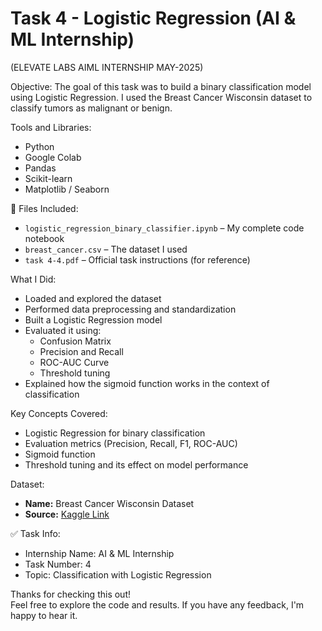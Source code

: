 # Task 4 - Logistic Regression (AI & ML Internship)
(ELEVATE LABS AIML INTERNSHIP MAY-2025)


 Objective:
The goal of this task was to build a binary classification model using Logistic Regression. I used the Breast Cancer Wisconsin dataset to classify tumors as malignant or benign.


 Tools and Libraries:
- Python
- Google Colab
- Pandas
- Scikit-learn
- Matplotlib / Seaborn


📁 Files Included:
- `logistic_regression_binary_classifier.ipynb` – My complete code notebook
- `breast_cancer.csv` – The dataset I used
- `task 4-4.pdf` – Official task instructions (for reference)


What I Did:
- Loaded and explored the dataset
- Performed data preprocessing and standardization
- Built a Logistic Regression model
- Evaluated it using:
  - Confusion Matrix
  - Precision and Recall
  - ROC-AUC Curve
  - Threshold tuning
- Explained how the sigmoid function works in the context of classification


 Key Concepts Covered:
- Logistic Regression for binary classification
- Evaluation metrics (Precision, Recall, F1, ROC-AUC)
- Sigmoid function
- Threshold tuning and its effect on model performance


Dataset:
- **Name:** Breast Cancer Wisconsin Dataset
- **Source:** [Kaggle Link](https://www.kaggle.com/datasets/uciml/breast-cancer-wisconsin-data)


 ✅ Task Info:
- Internship Name: AI & ML Internship
- Task Number: 4
- Topic: Classification with Logistic Regression


Thanks for checking this out!  
Feel free to explore the code and results. If you have any feedback, I'm happy to hear it.
